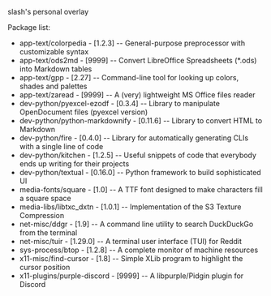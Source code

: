slash's personal overlay

Package list:
* app-text/colorpedia           - [1.2.3]  -- General-purpose preprocessor with customizable syntax
* app-text/ods2md               - [9999]   -- Convert LibreOffice Spreadsheets (*.ods) into Markdown tables
* app-text/gpp                  - [2.27]   -- Command-line tool for looking up colors, shades and palettes
* app-text/zaread               - [9999]   -- A (very) lightweight MS Office files reader
* dev-python/pyexcel-ezodf      - [0.3.4]  -- Library to manipulate OpenDocument files (pyexcel version)
* dev-python/python-markdownify - [0.11.6] -- Library to convert HTML to Markdown 
* dev-python/fire               - [0.4.0]  -- Library for automatically generating CLIs with a single line of code
* dev-python/kitchen            - [1.2.5]  -- Useful snippets of code that everybody ends up writing for their projects
* dev-python/textual            - [0.16.0] -- Python framework to build sophisticated UI
* media-fonts/square            - [1.0]    -- A TTF font designed to make characters fill a square space
* media-libs/libtxc_dxtn        - [1.0.1]  -- Implementation of the S3 Texture Compression
* net-misc/ddgr                 - [1.9]    -- A command line utility to search DuckDuckGo from the terminal
* net-misc/tuir                 - [1.29.0] -- A terminal user interface (TUI) for Reddit
* sys-process/btop              - [1.2.8]  -- A complete monitor of machine resources
* x11-misc/find-cursor          - [1.8]    -- Simple XLib program to highlight the cursor position
* x11-plugins/purple-discord    - [9999]   -- A libpurple/Pidgin plugin for Discord
